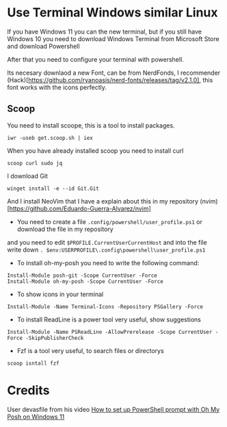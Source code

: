 # Use Terminal Windows similar Linux

If you have Windows 11 you can the new terminal, but if you still have Windows 10 you need to download Windows Terminal from Microsoft Store and download Powershell

After that you need to configure your terminal with powershell.

Its necesary downlaod a new Font, can be from NerdFonds, I recommender (Hack)[https://github.com/ryanoasis/nerd-fonts/releases/tag/v2.1.0], this font works with the icons perfectly. 

## Scoop

You need to install scoope, this is a tool to install packages.
```
iwr -useb get.scoop.sh | iex
```
When you have already installed scoop you need to install curl
```
scoop curl sudo jq
```

I download Git
```
winget install -e --id Git.Git
```

And I install NeoVim that I have a explain about this in my repository (nvim)[https://github.com/Eduardo-Guerra-Alvarez/nvim]

- You need to create a file `.config/powershell/user_profile.ps1`
or download the file in my repository

and you need to edit `$PROFILE.CurrentUserCurrentHost` and into the file write down `. $env:USERPROFILE\.config\powershell\user_profile.ps1`

- To install oh-my-posh you need to write the following command:
```
Install-Module posh-git -Scope CurrentUser -Force
Install-Module oh-my-posh -Scope CurrentUser -Force
```

- To show icons in your terminal
```
Install-Module -Name Terminal-Icons -Repository PSGallery -Force
```

- To install ReadLine is a power tool very useful, show suggestions
```
Install-Module -Name PSReadLine -AllowPrerelease -Scope CurrentUser -Force -SkipPublisherCheck
```

- Fzf is a tool very useful, to search files or directorys
```
scoop isntall fzf
```


# Credits 
User devasfile from his video
[How to set up PowerShell prompt with Oh My Posh on Windows 11](https://www.youtube.com/watch?v=5-aK2_WwrmM)
